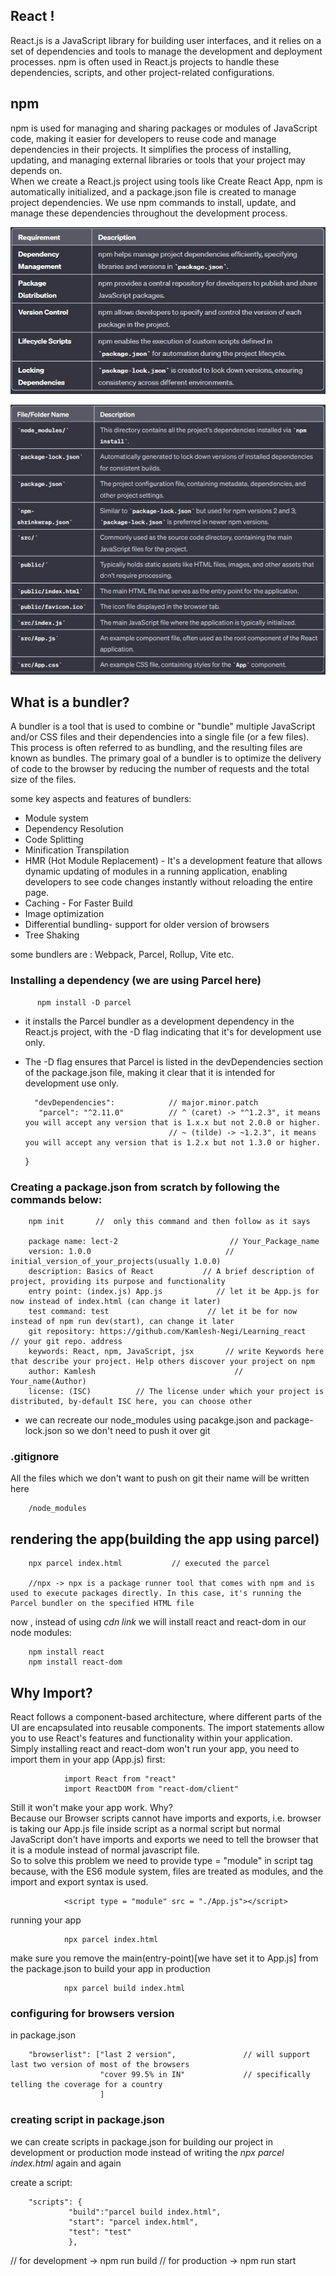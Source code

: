 ## React !

React.js is a JavaScript library for building user interfaces, and it relies on a set of dependencies and tools to manage the development and deployment processes. npm is often used in React.js projects to handle these dependencies, scripts, and other project-related configurations.

 ## npm
 npm is used for managing and sharing packages or modules of JavaScript code, making it easier for developers to reuse code and manage dependencies in their projects. It simplifies the process of installing, updating, and managing external libraries or tools that your project may depends on.  
 When we create a React.js project using tools like Create React App, npm is automatically initialized, and a package.json file is created to manage project dependencies. We use npm commands to install, update, and manage these dependencies throughout the development process.

![need of npm??](image.png)


![files and folders after npm install](image-1.png)


## What is a bundler?
A bundler is a tool that is used to combine or "bundle" multiple JavaScript and/or CSS files and their dependencies into a single file (or a few files). This process is often referred to as bundling, and the resulting files are known as bundles. The primary goal of a bundler is to optimize the delivery of code to the browser by reducing the number of requests and the total size of the files.

some key aspects and features of bundlers:

   * Module system
   * Dependency Resolution
   * Code Splitting
   * Minification Transpilation
   * HMR (Hot Module Replacement) - It's a development feature that allows dynamic updating of modules in a running application, enabling developers to see code changes instantly without reloading the entire page.
   * Caching - For Faster Build
   * Image optimization
   * Differential bundling- support for older version of browsers
   * Tree Shaking

  some bundlers are : Webpack, Parcel, Rollup, Vite etc. 


 ### Installing a dependency (we are using Parcel here)  
        
          npm install -D parcel

 * it installs the Parcel bundler as a development dependency in the React.js project, with the -D flag indicating that it's for development use only.
* The -D flag ensures that Parcel is listed in the devDependencies section of the package.json file, making it clear that it is intended for development use only.

        "devDependencies":            // major.minor.patch
         "parcel": "^2.11.0"          // ^ (caret) -> "^1.2.3", it means you will accept any version that is 1.x.x but not 2.0.0 or higher.
                                      // ~ (tilde) -> ~1.2.3", it means you will accept any version that is 1.2.x but not 1.3.0 or higher.
  }





###  Creating a package.json from scratch by following the commands below:

        npm init       //  only this command and then follow as it says

        package name: lect-2                         // Your_Package_name
        version: 1.0.0                              //  initial_version_of_your_projects(usually 1.0.0)
        description: Basics of React           // A brief description of project, providing its purpose and functionality
        entry point: (index.js) App.js            // let it be App.js for now instead of index.html (can change it later)
        test command: test                      // let it be for now instead of npm run dev(start), can change it later
        git repository: https://github.com/Kamlesh-Negi/Learning_react          // your git repo. address
        keywords: React, npm, JavaScript, jsx       // write Keywords here that describe your project. Help others discover your project on npm
        author: Kamlesh                               //  Your_name(Author)     
        license: (ISC)          // The license under which your project is distributed, by-default ISC here, you can choose other

*   we can recreate our node_modules using pacakge.json and package-lock.json so we don't need to push it over git            


### .gitignore

All the files which we don't want to push on git their name will be written here

        /node_modules



## rendering the app(building the app using parcel)

        npx parcel index.html           // executed the parcel

        //npx -> npx is a package runner tool that comes with npm and is used to execute packages directly. In this case, it's running the Parcel bundler on the specified HTML file
    

now , instead of using *cdn link* we will install react and react-dom in our node modules:

        npm install react
        npm install react-dom

## Why Import?
React follows a component-based architecture, where different parts of the UI are encapsulated into reusable components. The import statements allow you to use React's features and functionality within your application.  
Simply installing react and react-dom won't run your app, you need to import them in your app (App.js) first:

                import React from "react"        
                import ReactDOM from "react-dom/client"
               


Still it won't make your app work. Why?  
Because our Browser scripts cannot have imports and exports, i.e. browser is taking our App.js file inside script as a normal script but normal JavaScript don't have imports and exports we need to tell the browser that it is a module instead of normal javascript file.  
So to solve this problem we need to provide type = "module" in script tag because, with the ES6 module system, files are treated as modules, and the import and export syntax is used.
                
                <script type = "module" src = "./App.js"></script>


running your app

                npx parcel index.html

make sure you remove the main(entry-point)[we have set it to App.js] from the package.json to build your app in production

                npx parcel build index.html

### configuring for browsers version

 in package.json
 
        "browserlist": ["last 2 version",               // will support last two version of most of the browsers
                        "cover 99.5% in IN"             // specifically telling the coverage for a country
                        ]

### creating script in package.json
we can create scripts in package.json for building our project in development or production mode instead of writing the *npx parcel index.html* again and again

create a script:

        "scripts": {
                 "build":"parcel build index.html",     
                 "start": "parcel index.html",
                 "test": "test"
                 },
        
        
// for development  ->  npm run build
// for production  ->  npm run start







